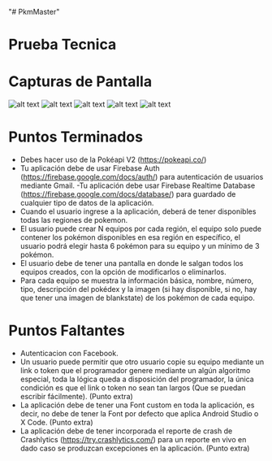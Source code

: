 "# PkmMaster"

# Prueba Tecnica

# Capturas de Pantalla


![alt text](https://github.com/eduardmendoza92/PkmMaster/blob/master/ScreenShots/Screenshot_20190409-174540_PkmMaster.jpg?raw=true)
![alt text](https://github.com/eduardmendoza92/PkmMaster/blob/master/ScreenShots/Screenshot_20190409-174553_PkmMaster.jpg?raw=true)
![alt text](https://github.com/eduardmendoza92/PkmMaster/blob/master/ScreenShots/Screenshot_20190409-174725_PkmMaster.jpg?raw=true)
![alt text](https://github.com/eduardmendoza92/PkmMaster/blob/master/ScreenShots/Screenshot_20190409-174545_PkmMaster.jpg?raw=true)
![alt text](https://github.com/eduardmendoza92/PkmMaster/blob/master/ScreenShots/Screenshot_20190409-174802_PkmMaster.jpg?raw=true)


# Puntos Terminados

- Debes hacer uso de la Pokéapi V2 (https://pokeapi.co/)
- Tu aplicación debe de usar Firebase Auth (https://firebase.google.com/docs/auth/) para
autenticación de usuarios mediante Gmail.
-Tu aplicación debe usar Firebase Realtime Database (https://firebase.google.com/docs/database/)
para guardado de cualquier tipo de datos de la aplicación.
- Cuando el usuario ingrese a la aplicación, deberá de tener disponibles todas las regiones de
pokemon.
- El usuario puede crear N equipos por cada región, el equipo solo puede contener los pokémon
disponibles en esa región en específico, el usuario podrá elegir hasta 6 pokémon para su equipo y
un mínimo de 3 pokémon.
- El usuario debe de tener una pantalla en donde le salgan todos los equipos creados, con la opción
de modificarlos o eliminarlos.
- Para cada equipo se muestra la información básica, nombre, número, tipo, descripción del
pokédex y la imagen (si hay disponible, si no, hay que tener una imagen de blankstate) de los
pokémon de cada equipo.

# Puntos Faltantes

 - Autenticacion con Facebook.
 - Un usuario puede permitir que otro usuario copie su equipo mediante un link o token que el
 programador genere mediante un algún algoritmo especial, toda la lógica queda a disposición del
 programador, la única condición es que el link o token no sean tan largos (Que se puedan escribir
 fácilmente). (Punto extra)
 - La aplicación debe de tener una Font custom en toda la aplicación, es decir, no debe de tener la
 Font por defecto que aplica Android Studio o X Code. (Punto extra)
 - La aplicación debe de tener incorporada el reporte de crash de Crashlytics
 (https://try.crashlytics.com/) para un reporte en vivo en dado caso se produzcan excepciones en
 la aplicación. (Punto extra)